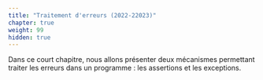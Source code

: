 ```yaml
---
title: "Traitement d'erreurs (2022-22023)"
chapter: true
weight: 99
hidden: true
---
```


Dans ce court chapitre, nous allons présenter deux mécanismes permettant traiter les erreurs dans un programme : les assertions et les exceptions.

